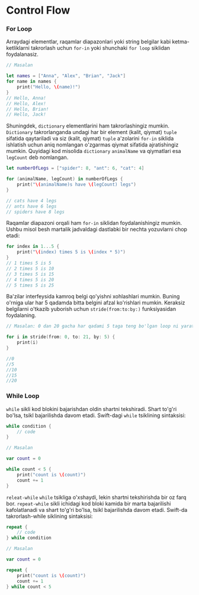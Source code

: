 # Control Flow

### For Loop

Arraydagi elementlar, raqamlar diapazonlari yoki string belgilar kabi ketma-ketliklarni takrorlash uchun `for-in` yoki shunchaki `for loop` siklidan foydalanasiz.

```swift
// Masalan

let names = ["Anna", "Alex", "Brian", "Jack"]
for name in names {
    print("Hello, \(name)!")
}
// Hello, Anna!
// Hello, Alex!
// Hello, Brian!
// Hello, Jack!
```

Shuningdek, `dictionary` elementlarini ham takrorlashingiz mumkin. `Dictionary` takrorlanganda undagi har bir element (kalit, qiymat) `tuple` sifatida qaytariladi va siz (kalit, qiymat) `tuple` a'zolarini `for-in` siklida ishlatish uchun aniq nomlangan o'zgarmas qiymat sifatida ajratishingiz mumkin. Quyidagi kod misolida `dictionary` `animalName` va qiymatlari esa `legCount` deb nomlangan.

```swift
let numberOfLegs = ["spider": 8, "ant": 6, "cat": 4]

for (animalName, legCount) in numberOfLegs {
    print("\(animalName)s have \(legCount) legs")
}

// cats have 4 legs
// ants have 6 legs
// spiders have 8 legs
```

Raqamlar diapazoni orqali ham `for-in` siklidan foydalanishingiz mumkin. Ushbu misol besh martalik jadvaldagi dastlabki bir nechta yozuvlarni chop etadi:

```swift
for index in 1...5 {
    print("\(index) times 5 is \(index * 5)")
}
// 1 times 5 is 5
// 2 times 5 is 10
// 3 times 5 is 15
// 4 times 5 is 20
// 5 times 5 is 25
```

Ba'zilar interfeysida kamroq belgi qo'yishni xohlashlari mumkin. Buning o'rniga ular har 5 qadamda bitta belgini afzal ko'rishlari mumkin. Keraksiz belgilarni o'tkazib yuborish uchun `stride(from:to:by:)` funksiyasidan foydalaning.

```swift
// Masalan: 0 dan 20 gacha har qadami 5 taga teng bo'lgan loop ni yaratamiz

for i in stride(from: 0, to: 21, by: 5) {
    print(i)
}

//0
//5
//10
//15
//20
```

### While Loop

`while` sikli kod blokini bajarishdan oldin shartni tekshiradi. Shart to'g'ri bo'lsa, tsikl bajarilishda davom etadi. Swift-dagi `while` tsiklining sintaksisi:

```swift
while condition {
    // code
}
```

```swift
// Masalan

var count = 0

while count < 5 {
    print("count is \(count)")
    count += 1
}
```

`releat-while` `while` tsikliga o'xshaydi, lekin shartni tekshirishda bir oz farq bor. `repeat-while` sikli ichidagi kod bloki kamida bir marta bajarilishi kafolatlanadi va shart to'g'ri bo'lsa, tsikl bajarilishda davom etadi. Swift-da takrorlash-while siklining sintaksisi:

```swift
repeat {
    // code
} while condition
```

```swift
// Masalan

var count = 0

repeat {
    print("count is \(count)")
    count += 1
} while count < 5
```
